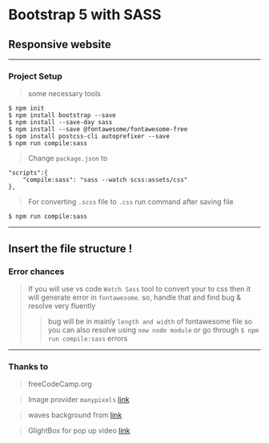 # Bootstrap 5 with SASS
## Responsive website 

---
### Project Setup
> some necessary tools 
```
$ npm init 
$ npm install bootstrap --save
$ npm install --save-day sass
$ npm install --save @fontawesome/fontawesome-free
$ npm install postcss-cli autoprefixer --save
$ npm run compile:sass
```
> Change `package.json` to 
```
"scripts":{
    "compile:sass": "sass --watch scss:assets/css"
},
```
> For converting `.scss` file to `.css` run command after saving file
```
$ npm run compile:sass
```
---
Insert the file structure !
---
### Error chances
> If you will use vs code `Watch Sass` tool to convert your to css then it will generate error in `fontawesome`. so, handle that and find bug & resolve very fluently
>> bug will be in mainly `length and width` of fontawesome file so you can also resolve using `new node module` or go through `$ npm run compile:sass` errors

----
### Thanks to 
> freeCodeCamp.org 

> Image provider `manypixels` [link](https://www.manypixels.co/gallery)

> waves background from [link](https://getwaves.io/)

> GlightBox for pop up video [link](https://biati-digital.github.io/glightbox/)

